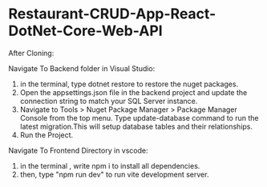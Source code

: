 # Restaurant-CRUD-App-React-DotNet-Core-Web-API

After Cloning:

Navigate To Backend folder in Visual Studio:
1. in the terminal, type dotnet restore to restore the nuget packages.
2. Open the appsettings.json file in the backend project and update the connection string to match your SQL Server instance.
3. Navigate to Tools > Nuget Package Manager > Package Manager Console from the top menu. Type update-database command to run the latest migration.This will setup database tables and their relationships.
4. Run the Project.

Navigate To Frontend Directory in vscode:
1. in the terminal , write npm i to install all dependencies.
2. then, type "npm run dev" to run vite development server.

